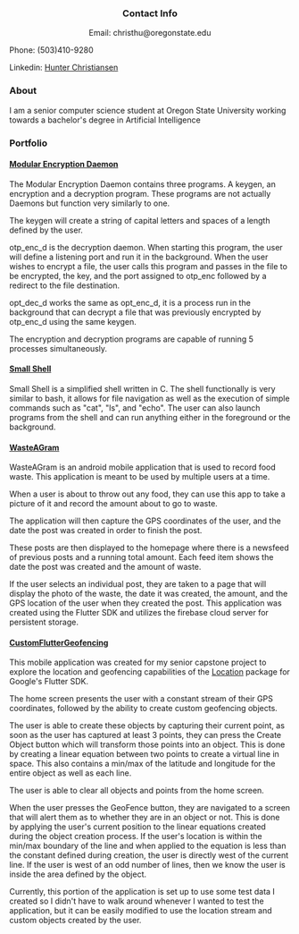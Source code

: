 <h3 align="center">Contact Info</h3>
<p align="center">Email: christhu@oregonstate.edu</p>
<p>Phone: (503)410-9280</p>
<p>Linkedin: <a href="https://www.linkedin.com/in/hunter-christiansen-59835776/">Hunter Christiansen</a></p>

<h3>About</h3> 

<p>I am a senior computer science student at Oregon State University working towards a bachelor's degree in Artificial Intelligence</p>    

<h3>Portfolio</h3>

<h4><a href="https://github.com/hchrist2010/ModularEncryptionDaemon">Modular Encryption Daemon</a></h4>

<p>The Modular Encryption Daemon contains three programs. A keygen, an encryption and a decryption program. These programs are not actually Daemons but function very similarly to one.</p>

<p>The keygen will create a string of capital letters and spaces of a length defined by the user.</p>

<p>otp_enc_d is the decryption daemon. When starting this program, the user will define a listening port and run it in the background. When the user wishes to encrypt a file, the user calls this program and passes in the file to be encrypted, the key, and the port assigned to otp_enc followed by a redirect to the file destination.</p>

<p>opt_dec_d works the same as opt_enc_d, it is a process run in the background that can decrypt a file that was previously encrypted by otp_enc_d using the same keygen.</p>

<p>The encryption and decryption programs are capable of running 5 processes simultaneously.</p>

<h4><a href="https://github.com/hchrist2010/SmallShell">Small Shell</a></h4>

<p>Small Shell is a simplified shell written in C. The shell functionally is very similar to bash, it allows for file navigation as well as the execution of simple commands such as "cat", "ls", and "echo". The user can also launch programs from the shell and can run anything either in the foreground or the background.</p>

<h4><a href="https://github.com/hchrist2010/WasteAGram">WasteAGram</a></h4>
<p>WasteAGram is an android mobile application that is used to record food waste. This application is meant to be used by multiple users at a time.</p>
<p>When a user is about to throw out any food, they can use this app to take a picture of it and record the amount about to go to waste.</p>
<p>The application will then capture the GPS coordinates of the user, and the date the post was created in order to finish the post.</p>
<p>These posts are then displayed to the homepage where there is a newsfeed of previous posts and a running total amount. Each feed item shows the date the post was created and the amount of waste.</p>
<p>If the user selects an individual post, they are taken to a page that will display the photo of the waste, the date it was created, the amount,
       and the GPS location of the user when they created the post. This application was created using the Flutter SDK and utilizes the firebase cloud server for persistent storage.</p>
       
<h4><a href="https://github.com/hchrist2010/CustomFlutterGeofencing">CustomFlutterGeofencing</a></h4>
<p>This mobile application was created for my senior capstone project to explore the location and geofencing capabilities of the 
      <a href="https://pub.dev/packages/location">Location</a> package for Google's Flutter SDK.</p>
<p>The home screen presents the user with a constant stream of their GPS coordinates, followed by the ability to create custom geofencing objects.</p>
<p>The user is able to create these objects by capturing their current point, as soon as the user has captured at least 3 points, they can press the Create Object button which will transform those points into an object. This is done by creating a linear equation between two points to create a virtual line in space. This also contains a min/max of the latitude and longitude for the entire object as well as each line.</p>
<p>The user is able to clear all objects and points from the home screen.</p>
<p>When the user presses the GeoFence button, they are navigated to a screen that will alert them as to whether they are in an object or not. This is done by applying the user's current position to the linear equations created during the object creation process. If the user's location is within the min/max boundary of the line and when applied to the equation is less than the constant defined during creation, the user is directly west of the current line. If the user is west of an odd number of lines, then we know the user is inside the area defined by the object.</p>
<p>Currently, this portion of the application is set up to use some test data I created so I didn't have to walk around whenever I wanted to test the application, but it can be easily modified to use the location stream and custom objects created by the user.</p>
